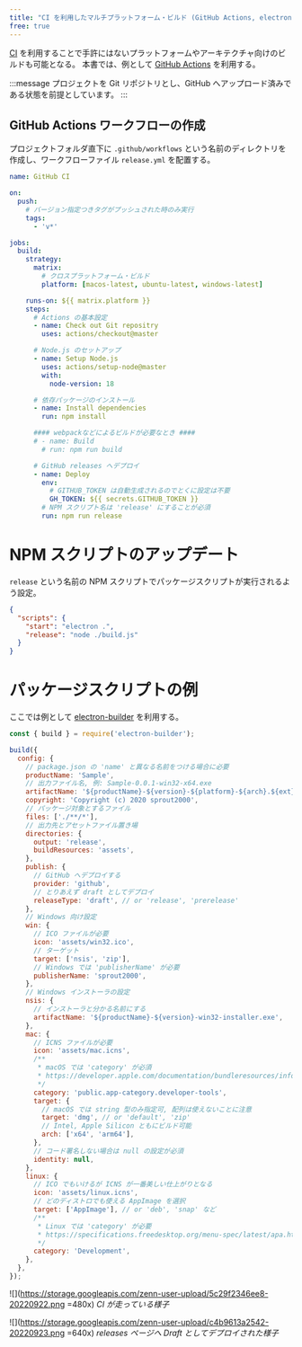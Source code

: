 ```yaml
---
title: "CI を利用したマルチプラットフォーム・ビルド (GitHub Actions, electron-builder)"
free: true
---
```


[CI](https://w.wiki/qjx) を利用することで手許にはないプラットフォームやアーキテクチャ向けのビルドも可能となる。
本書では、例として [GitHub Actions](https://github.co.jp/features/actions) を利用する。

:::message
プロジェクトを Git リポジトリとし、GitHub へアップロード済みである状態を前提としています。
:::

## GitHub Actions ワークフローの作成

プロジェクトフォルダ直下に `.github/workflows` という名前のディレクトリを作成し、ワークフローファイル `release.yml` を配置する。

```yaml:.github/workflows/release.yml
name: GitHub CI

on:
  push:
    # バージョン指定つきタグがプッシュされた時のみ実行
    tags:
      - 'v*'

jobs:
  build:
    strategy:
      matrix:
        # クロスプラットフォーム・ビルド
        platform: [macos-latest, ubuntu-latest, windows-latest]

    runs-on: ${{ matrix.platform }}
    steps:
      # Actions の基本設定
      - name: Check out Git repositry
        uses: actions/checkout@master

      # Node.js のセットアップ
      - name: Setup Node.js
        uses: actions/setup-node@master
        with:
          node-version: 18

      # 依存パッケージのインストール
      - name: Install dependencies
        run: npm install

      #### webpackなどによるビルドが必要なとき ####
      # - name: Build
        # run: npm run build

      # GitHub releases へデプロイ
      - name: Deploy
        env:
          # GITHUB_TOKEN は自動生成されるのでとくに設定は不要
          GH_TOKEN: ${{ secrets.GITHUB_TOKEN }}
        # NPM スクリプト名は 'release' にすることが必須
        run: npm run release
```

# NPM スクリプトのアップデート

`release` という名前の NPM スクリプトでパッケージスクリプトが実行されるよう設定。

```json:package.json
{
  "scripts": {
    "start": "electron .",
    "release": "node ./build.js"
  }
}
```

# パッケージスクリプトの例

ここでは例として [electron-builder](https://www.electron.build/) を利用する。

```js:build.js
const { build } = require('electron-builder');

build({
  config: {
    // package.json の 'name' と異なる名前をつける場合に必要
    productName: 'Sample',
    // 出力ファイル名, 例: Sample-0.0.1-win32-x64.exe
    artifactName: '${productName}-${version}-${platform}-${arch}.${ext}',
    copyright: 'Copyright (c) 2020 sprout2000',
    // パッケージ対象とするファイル
    files: ['./**/*'],
    // 出力先とアセットファイル置き場
    directories: {
      output: 'release',
      buildResources: 'assets',
    },
    publish: {
      // GitHub へデプロイする
      provider: 'github',
      // とりあえず draft としてデプロイ
      releaseType: 'draft', // or 'release', 'prerelease'
    },
    // Windows 向け設定
    win: {
      // ICO ファイルが必要
      icon: 'assets/win32.ico',
      // ターゲット
      target: ['nsis', 'zip'],
      // Windows では 'publisherName' が必要
      publisherName: 'sprout2000',
    },
    // Windows インストーラの設定
    nsis: {
      // インストーラと分かる名前にする
      artifactName: '${productName}-${version}-win32-installer.exe',
    },
    mac: {
      // ICNS ファイルが必要
      icon: 'assets/mac.icns',
      /**
       * macOS では 'category' が必須
       * https://developer.apple.com/documentation/bundleresources/information_property_list/lsapplicationcategorytype
       */
      category: 'public.app-category.developer-tools',
      target: {
        // macOS では string 型のみ指定可, 配列は使えないことに注意
        target: 'dmg', // or 'default', 'zip'
        // Intel, Apple Silicon ともにビルド可能
        arch: ['x64', 'arm64'],
      },
      // コード署名しない場合は null の設定が必須
      identity: null,
    },
    linux: {
      // ICO でもいけるが ICNS が一番美しい仕上がりとなる
      icon: 'assets/linux.icns',
      // どのディストロでも使える AppImage を選択
      target: ['AppImage'], // or 'deb', 'snap' など
      /**
       * Linux では 'category' が必要
       * https://specifications.freedesktop.org/menu-spec/latest/apa.html
       */
      category: 'Development',
    },
  },
});
```

![](https://storage.googleapis.com/zenn-user-upload/5c29f2346ee8-20220922.png =480x)
_CI が走っている様子_

![](https://storage.googleapis.com/zenn-user-upload/c4b9613a2542-20220923.png =640x)
_releases ページへ Draft としてデプロイされた様子_
